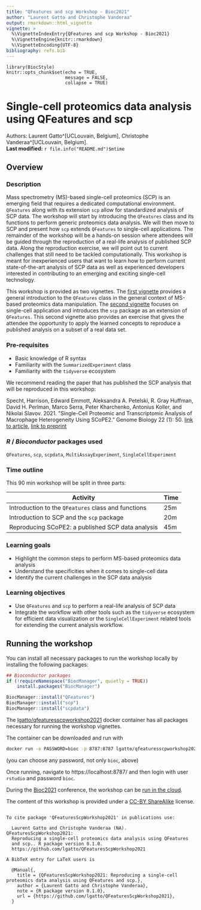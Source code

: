 ```yaml
---
title: "QFeatures and scp Workshop - Bioc2021"
author: "Laurent Gatto and Christophe Vanderaa"
output: rmarkdown::html_vignette
vignette: >
  %\VignetteIndexEntry{QFeatures and scp Workshop - Bioc2021}
  %\VignetteEngine{knitr::rmarkdown}
  %\VignetteEncoding{UTF-8}
bibliography: refs.bib
---
```


```{r style, echo = FALSE, results = 'asis', message = FALSE}
library(BiocStyle)
knitr::opts_chunk$set(echo = TRUE,
                      message = FALSE,
                      collapse = TRUE)
```

# Single-cell proteomics data analysis using QFeatures and scp

Authors:
    Laurent Gatto^[UCLouvain, Belgium],
    Christophe Vanderaa^[UCLouvain, Belgium].
    <br/>
**Last modified:** `r file.info("README.md")$mtime`<br/>

## Overview

### Description

Mass spectrometry (MS)-based single-cell proteomics (SCP) is an emerging field that 
requires a dedicated computational environment. `QFeatures` along with
its extension `scp` allow for standardized analysis of SCP data. The 
workshop will start by introducing the `QFeatures` class and its 
functions to perform generic proteomics data analysis. We will then 
move to SCP and present how `scp` extends `QFeatures` to single-cell 
applications. The remainder of the workshop will be a hands-on session
where attendees will be guided through the reproduction of a real-life
analysis of published SCP data. Along the reproduction exercise, we 
will point out to current challenges that still need to be tackled 
computationally. This workshop is meant for inexperienced users that 
want to learn how to perform current state-of-the-art analysis of SCP
data as well as experienced developers interested in contributing to 
an emerging and exciting single-cell technology. 

This workshop is provided as two vignettes. The [first vignette](https://lgatto.github.io/QFeaturesScpWorkshop2021/articles/v01-QFeatures.html)
provides a general introduction to the `QFeatures` class in the 
general context of MS-based proteomics data manipulation. The 
[second vignette](https://lgatto.github.io/QFeaturesScpWorkshop2021/articles/v02-scp.html)
focuses on single-cell application and introduces the `scp` package as
an extension of `QFeatures`. This second vignette also provides an 
exercise that gives the attendee the opportunity to apply the learned
concepts to reproduce a published analysis on a subset of a real data
set.

### Pre-requisites

* Basic knowledge of R syntax
* Familiarity with the `SummarizedExperiment` class
* Familiarity with the `tidyverse` ecosystem

We recommend reading the paper that has published the SCP analysis that 
will be reproduced in this workshop:

Specht, Harrison, Edward Emmott, Aleksandra A. Petelski, R. Gray 
Huffman, David H. Perlman, Marco Serra, Peter Kharchenko, Antonius 
Koller, and Nikolai Slavov. 2021. "Single-Cell Proteomic and 
Transcriptomic Analysis of Macrophage Heterogeneity Using SCoPE2.” 
Genome Biology 22 (1): 50. 
[link to article](http://dx.doi.org/10.1186/s13059-021-02267-5),
[link to preprint](https://www.biorxiv.org/content/10.1101/665307v5)

### _R_ / _Bioconductor_ packages used

`QFeatures`, `scp`, `scpdata`, `MultiAssayExperiment`, 
`SingleCellExperiment`

### Time outline

This 90 min workshop will be split in three parts:

| Activity                                            | Time |
|-----------------------------------------------------|------|
| Introduction to the `QFeatures` class and functions | 25m  |
| Introduction to SCP and the `scp` package           | 20m  |
| Reproducing SCoPE2: a published SCP data analysis   | 45m  |

### Learning goals

- Highlight the common steps to perform MS-based proteomics data analysis
- Understand the specificities when it comes to single-cell data
- Identify the current challenges in the SCP data analysis

### Learning objectives

- Use `QFeatures` and `scp` to perform a real-life analysis of SCP 
  data
- Integrate the workflow with other tools such as the `tidyverse` 
  ecosystem for efficient data visualization or the 
  `SingleCellExperiment` related tools for extending the current
  analysis workflow.

## Running the workshop

You can install all necessary packages to run the workshop locally by
installing the following packages:

```r
## Bioconductor packages
if (!requireNamespace("BiocManager", quietly = TRUE))
    install.packages("BiocManager")

BiocManager::install("QFeatures")
BiocManager::install("scp")
BiocManager::install("scpdata")
```

The
[lgatto/qfeaturesscpworkshop2021](https://hub.docker.com/repository/docker/lgatto/qfeaturesscpworkshop2021)
docker container has all packages necessary for running the workshop vignettes.

The container can be downloaded and run with

```sh
docker run -e PASSWORD=bioc -p 8787:8787 lgatto/qfeaturesscpworkshop2021:latest
```

(you can choose any password, not only `bioc`, above)

Once running, navigate to https://localhost:8787/ and then login with
user `rstudio` and password `bioc`.

During the [Bioc2021](https://bioc2021.bioconductor.org/) conference,
the workshop can be [run in the cloud](http://app.orchestra.cancerdatasci.org/).

The content of this workshop is provided under a 
[CC-BY ShareAlike](https://creativecommons.org/licenses/by-sa/2.0/) 
license.


```

To cite package 'QFeaturesScpWorkshop2021' in publications use:

  Laurent Gatto and Christophe Vanderaa (NA). QFeaturesScpWorkshop2021:
  Reproducing a single-cell proteomics data analysis using QFeatures
  and scp.. R package version 0.1.0.
  https://github.com/lgatto/QFeaturesScpWorkshop2021

A BibTeX entry for LaTeX users is

  @Manual{,
    title = {QFeaturesScpWorkshop2021: Reproducing a single-cell proteomics data analysis using QFeatures and scp.},
    author = {Laurent Gatto and Christophe Vanderaa},
    note = {R package version 0.1.0},
    url = {https://github.com/lgatto/QFeaturesScpWorkshop2021},
  }
```

